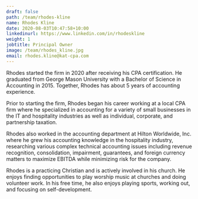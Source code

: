 ```yaml
---
draft: false
path: /team/rhodes-kline
name: Rhodes Kline
date: 2020-08-03T10:47:58+10:00
linkedinurl: https://www.linkedin.com/in/rhodeskline
weight: 1
jobtitle: Principal Owner
image: /team/rhodes_kline.jpg
email: rhodes.kline@kat-cpa.com
---
```

Rhodes started the firm in 2020 after receiving his CPA certification. He graduated from George Mason University with a Bachelor of Science in Accounting in 2015. Together, Rhodes has about 5 years of accounting experience.

Prior to starting the firm, Rhodes began his career working at a local CPA firm where he specialized in accounting for a variety of small businesses in the IT and hospitality industries as well as individual, corporate, and partnership taxation.

Rhodes also worked in the accounting department at Hilton Worldwide, Inc. where he grew his accounting knowledge in the hospitality industry, researching various complex technical accounting issues including revenue recognition, consolidation, impairment, guarantees, and foreign currency matters to maximize EBITDA while minimizing risk for the company.

Rhodes is a practicing Christian and is actively involved in his church. He enjoys finding opportunities to play worship music at churches and doing volunteer work. In his free time, he also enjoys playing sports, working out, and focusing on self-development.